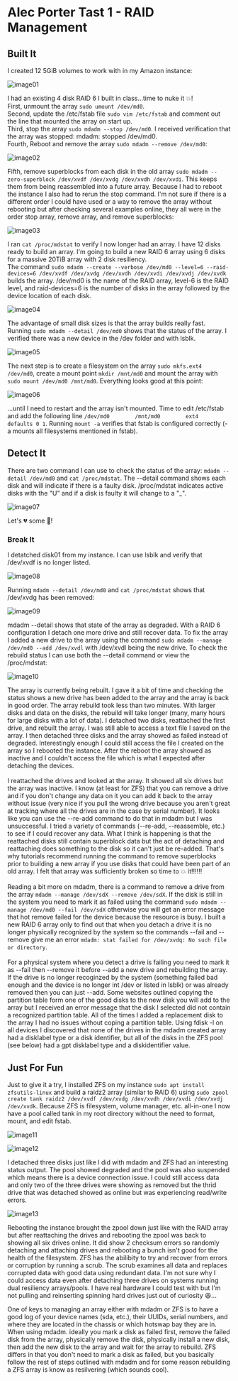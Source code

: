 <h1>Alec Porter Tast 1 - RAID Management</h1>
<h2>Built It</h2>
I created 12 5GiB volumes to work with in my Amazon instance:

![image01](figure01.png)

I had an existing 4 disk RAID 6 I built in class...time to nuke it 💥!<br>
First, unmount the array ```sudo umount /dev/md0```.<br>
Second, update the /etc/fstab file ```sudo vim /etc/fstab``` and comment out the line that mounted the array on start up.<br>
Third, stop the array ```sudo mdadm --stop /dev/md0```.  I received verification that the array was stopped: mdadm: stopped /dev/md0.<br>
Fourth, Reboot and remove the array ```sudo mdadm --remove /dev/md0```:

![image02](figure02.png)

Fifth, remove superblocks from each disk in the old array ```sudo mdadm --zero-superblock /dev/xvdf /dev/xvdg /dev/xvdh /dev/xvdi```.  This keeps them from being reassembled into a future array. Because I had to reboot the instance I also had to rerun the stop command.  I'm not sure if there is a different order I could have used or a way to remove the array without rebooting but after checking several examples online, they all were in the order stop array, remove array, and remove superblocks:

![image03](figure03.png)

I ran ```cat /proc/mdstat``` to verify I now longer had an array.  I have 12 disks ready to build an array. I'm going to build a new RAID 6 array using 6 disks for a massive 20TiB array with 2 disk resiliency.<br>
The command ```sudo mdadm --create --verbose /dev/md0 --level=6 --raid-devices=6 /dev/xvdf /dev/xvdg /dev/xvdh /dev/xvdi /dev/xvdj /dev/xvdk``` builds the array.  /dev/md0 is the name of the RAID array, level-6 is the RAID level, and raid-devices=6 is the number of disks in the array followed by the device location of each disk.

![image04](figure04.png)

The advantage of small disk sizes is that the array builds really fast.  Running ```sudo mdadm --detail /dev/md0``` shows that the status of the array. I verified there was a new device in the /dev folder and with lsblk.

![image05](figure05.png)

The next step is to create a filesystem on the array ```sudo mkfs.ext4 /dev/md0```, create a mount point ```mkdir /mnt/md0``` and mount the array with ```sudo mount /dev/md0 /mnt/md0```.  Everything looks good at this point:

![image06](figure06.png)

...until I need to restart and the array isn't mounted.  Time to edit /etc/fstab and add the following line ```/dev/md0        /mnt/md0        ext4    defaults 0 1```.  Running ```mount -a``` verifies that fstab is configured correctly (-a mounts all filesystems mentioned in fstab).<br>

<h2>Detect It</h2>

There are two command I can use to check the status of the array: ```mdadm --detail /dev/md0``` and ```cat /proc/mdstat```.  The --detail command shows each disk and will indicate if there is a faulty disk.  /proc/mdstat indicates active disks with the "U" and if a disk is faulty it will change to a "_".

![image07](figure07.png)

Let's 💔 some 💩!<br>

<h3>Break It</h3>
I detatched disk01 from my instance.  I can use lsblk and verify that /dev/xvdf is no longer listed.

![image08](figure08.png)

Running ```mdadm --detail /dev/md0``` and ```cat /proc/mdstat``` shows that /dev/xvdg has been removed:

![image09](figure09.png)

mdadm --detail shows that state of the array as degraded.   With a RAID 6 configuration I detach one more drive and still recover data.  To fix the array I added a new drive to the array using the command ```sudo mdadm --manage /dev/md0 --add /dev/xvdl``` with /dev/xvdl being the new drive.  To check the rebuild status I can use both the --detail command or view the /proc/mdstat:

![image10](figure10.png)

The array is currently being rebuilt.  I gave it a bit of time and checking the status shows a new drive has been added to the array and the array is back in good order.  The array rebuild took less than two minutes.  With larger disks and data on the disks, the rebuild will take longer (many, many hours for large disks with a lot of data).  I detached two disks, reattached the first drive, and rebuilt the array. I was still able to access a text file I saved on the array.  I then detached three disks and the array showed as failed instead of degraded.  Interestingly enough I could still access the file I created on the array so I rebooted the instance.  After the reboot the array showed as inactive and I couldn't access the file which is what I expected after detaching the devices.<br><br>
I reattached the drives and looked at the array.  It showed all six drives but the array was inactive.  I know (at least for ZFS) that you can remove a drive and if you don't change any data on it you can add it back to the array without issue (very nice if you pull the wrong drive because you aren't great at tracking where all the drives are in the case by serial number).  It looks like you can use the --re-add command to do that in mdadm but I was unsuccessful.  I tried a variety of commands (--re-add, --reassemble, etc.) to see if I could recover any data.  What I think is happening is that the reattached disks still contain superblock data but the act of detaching and reattaching does something to the disk so it can't just be re-added.  That's why tutorials recommend running the command to remove superblocks prior to building a new array if you use disks that could have been part of an old array.  I felt that array was sufficiently broken so time to 💥 it!!!!!!<br><br>
Reading a bit more on mdadm, there is a command to remove a drive from the array ```mdadm --manage /dev/sdX --remove /dev/sdX```.  If the disk is still in the system you need to mark it as failed using the command ```sudo mdadm --manage /dev/md0 --fail /dev/sdX``` otherwise you will get an error message that hot remove failed for the device because the resource is busy. I built a new RAID 6 array only to find out that when you detach a drive it is no longer physically recognized by the system so the commands --fail and --remove give me an error ```mdadm: stat failed for /dev/xvdq: No such file or directory```.<br><br>
For a physical system where you detect a drive is failing you need to mark it as --fail then --remove it before --add a new drive and rebuilding the array.  If the drive is no longer recoginzed by the system (something failed bad enough and the device is no longer int /dev or listed in lsblk) or was already removed then you can just --add.  Some websites outlined copying the partition table form one of the good disks to the new disk you will add to the array but I received an error message that the disk I selected did not contain a recognized partition table.  All of the times I added a replacement disk to the array I had no issues without coping a partition table.  Using fdisk -l on all devices I discovered that none of the drives in the mdadm created array had a disklabel type or a disk identifier, but all of the disks in the ZFS pool (see below) had a gpt disklabel type and a diskidentifier value.

<h2>Just For Fun</h2>

Just to give it a try, I installed ZFS on my instance ```sudo apt install zfsutils-linux``` and build a raidz2 array (similar to RAID 6) using ```sudo zpool create tank raidz2 /dev/xvdf /dev/xvdg /dev/xvdh /dev/xvdi /dev/xvdj /dev/xvdk```.  Because ZFS is filesystem, volume manager, etc. all-in-one I now have a pool called tank in my root directory without the need to format, mount, and edit fstab.

![image11](figure11.png)

![image12](figure12.png)

I detached three disks just like I did with mdadm and ZFS had an interesting status output.  The pool showed degraded and the pool was also suspended which means there is a device connection issue.  I could still access data and only two of the three drives were showing as removed but the thrid drive that was detached showed as online but was experiencing read/write errors.  

![image13](figure13.png)

Rebooting the instance brought the zpool down just like with the RAID array but after reattaching the drives and rebooting the zpool was back to showing all six drives online.  It did show 2 checksum errors so randomly detaching and attaching drives and rebooting a bunch isn't good for the health of the filesystem.  ZFS has the abilibity to try and recover from errors or corruption by running a scrub.  The scrub examines all data and replaces corrupted data with good data using redundant data.  I'm not sure why I could access data even after detaching three drives on systems running dual resiliency arrays/pools.  I have real hardware I could test with but I'm not pulling and reinserting spinning hard drives just out of curiosity 😆...<br>

One of keys to managing an array either with mdadm or ZFS is to have a good log of your device names (sda, etc.), their UUIDs, serial numbers, and where they are located in the chassis or which hotswap bay they are in.  When using mdadm. ideally you mark a disk as failed first, remove the failed disk from the array, physically remove the disk, physically install a new disk, then add the new disk to the array and wait for the array to rebuild.  ZFS differs in that you don't need to mark a disk as failed, but you basically follow the rest of steps outlined with mdadm and for some reason rebuilding a ZFS array is know as resilvering (which sounds cool).

